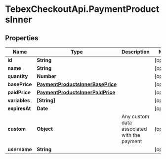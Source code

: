 # TebexCheckoutApi.PaymentProductsInner

## Properties

Name | Type | Description | Notes
------------ | ------------- | ------------- | -------------
**id** | **String** |  | [optional] 
**name** | **String** |  | [optional] 
**quantity** | **Number** |  | [optional] 
**basePrice** | [**PaymentProductsInnerBasePrice**](PaymentProductsInnerBasePrice.md) |  | [optional] 
**paidPrice** | [**PaymentProductsInnerPaidPrice**](PaymentProductsInnerPaidPrice.md) |  | [optional] 
**variables** | **[String]** |  | [optional] 
**expiresAt** | **Date** |  | [optional] 
**custom** | **Object** | Any custom data associated with the payment | [optional] 
**username** | **String** |  | [optional] 


